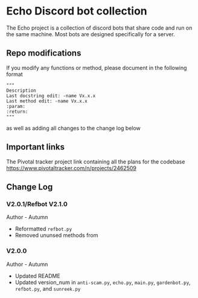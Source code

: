 # Echo Discord bot collection
The Echo project is a collection of discord bots that share code and run on the same machine. Most bots are designed 
specifically for a server.  

## Repo modifications
If you modify any functions or method, please document in the following format
```
"""
Description
Last docstring edit: -name Vx.x.x
Last method edit: -name Vx.x.x
:param:
:return:
"""
```
as well as adding all changes to the change log below

## Important links
The Pivotal tracker project link containing all the plans for the codebase
https://www.pivotaltracker.com/n/projects/2462509

## Change Log
### V2.0.1/Refbot V2.1.0
Author - Autumn
* Reformatted `refbot.py`
* Removed ununsed methods from

### V2.0.0
Author - Autumn
* Updated README
* Updated version_num in `anti-scam.py`, `echo.py`, `main.py`, `gardenbot.py`, `refbot.py`, and `sunreek.py`
